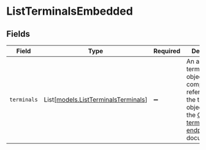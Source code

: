 # ListTerminalsEmbedded


## Fields

| Field                                                                                                                                            | Type                                                                                                                                             | Required                                                                                                                                         | Description                                                                                                                                      |
| ------------------------------------------------------------------------------------------------------------------------------------------------ | ------------------------------------------------------------------------------------------------------------------------------------------------ | ------------------------------------------------------------------------------------------------------------------------------------------------ | ------------------------------------------------------------------------------------------------------------------------------------------------ |
| `terminals`                                                                                                                                      | List[[models.ListTerminalsTerminals](../models/listterminalsterminals.md)]                                                                       | :heavy_minus_sign:                                                                                                                               | An array of terminal objects. For a complete reference of the terminal object, refer to the [Get terminal endpoint](get-terminal) documentation. |